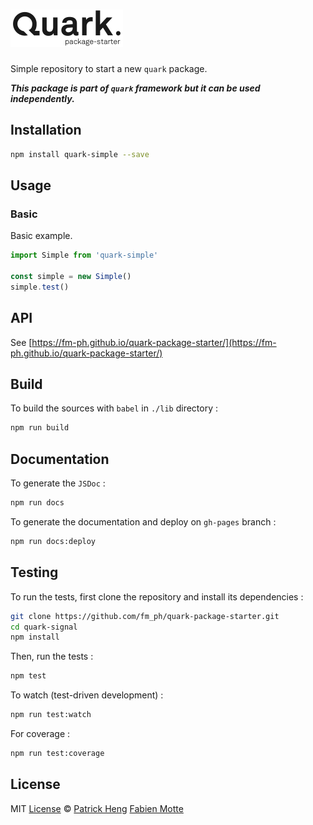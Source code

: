 # [<img src="logo.png" alt="quark-package-starter" width="180">](https://github.com/fm-ph/quark-package-starter)

Simple repository to start a new `quark` package.

___This package is part of `quark` framework but it can be used independently.___

## Installation

```sh
npm install quark-simple --save
```

## Usage

### Basic

Basic example.

```js
import Simple from 'quark-simple'

const simple = new Simple()
simple.test()
```

## API

See [https://fm-ph.github.io/quark-package-starter/](https://fm-ph.github.io/quark-package-starter/)

## Build

To build the sources with `babel` in `./lib` directory :

```sh
npm run build
```

## Documentation

To generate the `JSDoc` :

```sh
npm run docs
```

To generate the documentation and deploy on `gh-pages` branch :

```sh
npm run docs:deploy
```

## Testing

To run the tests, first clone the repository and install its dependencies :

```sh
git clone https://github.com/fm_ph/quark-package-starter.git
cd quark-signal
npm install
```

Then, run the tests :

```sh
npm test
```

To watch (test-driven development) :

```sh
npm run test:watch
```

For coverage :

```sh
npm run test:coverage
```

## License

MIT [License](LICENSE.md) © [Patrick Heng](http://hengpatrick.fr/) [Fabien Motte](http://fabienmotte.com/) 
